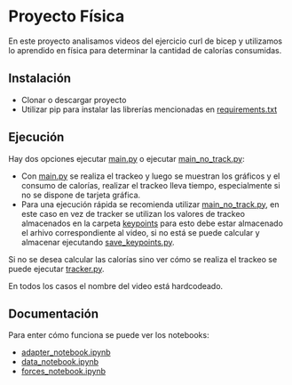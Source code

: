  # Proyecto Física
 En este proyecto analisamos videos del ejercicio curl de bicep y utilizamos lo aprendido en física para determinar la cantidad de calorías consumidas.
 
 ## Instalación
 - Clonar o descargar proyecto
 - Utilizar pip para instalar las librerías mencionadas en [requirements.txt](https://github.com/JuanOcaranza/ProyectoFisica/blob/main/requirements.txt)

 ## Ejecución
 Hay dos opciones ejecutar [main.py](https://github.com/JuanOcaranza/ProyectoFisica/blob/main/main.py) o ejecutar [main_no_track.py](https://github.com/JuanOcaranza/ProyectoFisica/blob/main/main_no_track.py):

 - Con [main.py](https://github.com/JuanOcaranza/ProyectoFisica/blob/main/main.py) se realiza el trackeo y luego se muestran los gráficos y el consumo de calorías, realizar el trackeo lleva tiempo, especialmente si no se dispone de tarjeta gráfica.
 - Para una ejecución rápida se recomienda utilizar [main_no_track.py](https://github.com/JuanOcaranza/ProyectoFisica/blob/main/main_no_track.py), en este caso en vez de tracker se utilizan los valores de trackeo almacenados en la carpeta [keypoints](https://github.com/JuanOcaranza/ProyectoFisica/tree/main/keypoints) para esto debe estar almacenado el arhivo correspondiente al video, si no está se puede calcular y almacenar ejecutando [save_keypoints.py](https://github.com/JuanOcaranza/ProyectoFisica/blob/main/save_keypoints.py).

Si no se desea calcular las calorías sino ver cómo se realiza el trackeo se puede ejecutar [tracker.py](https://github.com/JuanOcaranza/ProyectoFisica/blob/main/tracker.py).

En todos los casos el nombre del video está hardcodeado.

## Documentación
Para enter cómo funciona se puede ver los notebooks:
- [adapter_notebook.ipynb](https://github.com/JuanOcaranza/ProyectoFisica/blob/main/adapter_notebook.ipynb)
- [data_notebook.ipynb](https://github.com/JuanOcaranza/ProyectoFisica/blob/main/data_notebook.ipynb)
- [forces_notebook.ipynb](https://github.com/JuanOcaranza/ProyectoFisica/blob/main/forces_notebook.ipynb)